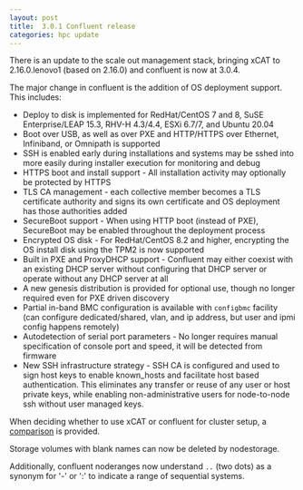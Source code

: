 ```yaml
---
layout: post
title:  3.0.1 Confluent release
categories: hpc update
---
```


There is an update to the scale out management stack, bringing xCAT to 2.16.0.lenovo1 (based on 2.16.0) and confluent is now at 3.0.4.

The major change in confluent is the addition of OS deployment support. This includes:
* Deploy to disk is implemented for RedHat/CentOS 7 and 8, SuSE Enterprise/LEAP 15.3, RHV-H 4.3/4.4, ESXi 6.7/7, and Ubuntu 20.04
* Boot over USB, as well as over PXE and HTTP/HTTPS over Ethernet, Infiniband, or Omnipath is supported
* SSH is enabled early during installations and systems may be sshed into more easily during installer execution for monitoring and debug
* HTTPS boot and install support - All installation activity may optionally be protected by HTTPS
* TLS CA management - each collective member becomes a TLS certificate authority and signs its own certificate and OS deployment has those
  authorities added
* SecureBoot support - When using HTTP boot (instead of PXE), SecureBoot may be enabled throughout the deployment process
* Encrypted OS disk - For RedHat/CentOS 8.2 and higher, encrypting the OS install disk using the TPM2 is now supported
* Built in PXE and ProxyDHCP support - Confluent may either coexist with an existing DHCP server without configuring that DHCP server or operate without any DHCP server at all
* A new genesis distribution is provided for optional use, though no longer required even for PXE driven discovery
* Partial in-band BMC configuration is available with `configbmc` facility (can configure dedicated/shared, vlan, and ip address, but user and ipmi config happens remotely)
* Autodetection of serial port parameters - No longer requires manual specification of console port and speed, it will be detected from firmware
* New SSH infrastructure strategy - SSH CA is configured and used to sign host keys to enable known_hosts and facilitate host based authentication. This eliminates any transfer or reuse of any user or host private keys, while enabling non-administrative users for node-to-node ssh without user managed keys.

When deciding whether to use xCAT or confluent for cluster setup, a [comparison]({{site.baseurl}}/documentation/confluentvxcat.html) is provided.

Storage volumes with blank names can now be deleted by nodestorage.

Additionally, confluent noderanges now understand `..` (two dots) as a synonym for '-' or ':' to indicate a range of sequential systems.

